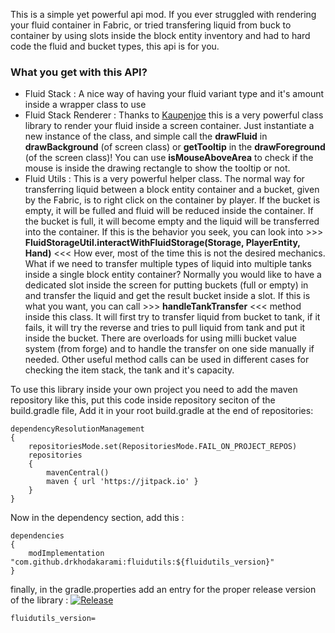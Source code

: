 This is a simple yet powerful api mod. If you ever struggled with rendering your fluid container in Fabric, or tried transfering liquid from buck to container by using slots inside the block entity inventory and had to hard code the fluid and bucket types, this api is for you.

### What you get with this API?

- Fluid Stack : A nice way of having your fluid variant type and it's amount inside a wrapper class to use
- Fluid Stack Renderer : Thanks to [Kaupenjoe](https://www.youtube.com/@ModdingByKaupenjoe) this is a very powerful class library to render your fluid inside a screen container. Just instantiate a new instance of the class, and simple call the **drawFluid** in **drawBackground** (of screen class) or **getTooltip** in the **drawForeground** (of the screen class)! You can use **isMouseAboveArea** to check if the mouse is inside the drawing rectangle to show the tooltip or not.
- Fluid Utils : This is a very powerful helper class. The normal way for transferring liquid between a block entity container and a bucket, given by the Fabric, is to right click on the container by player. If the bucket is empty, it will be fulled and fluid will be reduced inside the container. If the bucket is full, it will become empty and the liquid will be transferred into the container. If this is the behavior you seek, you can look into >>> **FluidStorageUtil.interactWithFluidStorage(Storage<FluidVariant>, PlayerEntity, Hand)** <<< How ever, most of the time this is not the desired mechanics. What if we need to transfer multiple types of liquid into multiple tanks inside a single block entity container? Normally you would like to have a dedicated slot inside the screen for putting buckets (full or empty) in and transfer the liquid and get the result bucket inside a slot. If this is what you want, you can call >>> **handleTankTransfer** <<< method inside this class. It will first try to transfer liquid from bucket to tank, if it fails, it will try the reverse and tries to pull liquid from tank and put it inside the bucket. There are overloads for using milli bucket value system (from forge) and to handle the transfer on one side manually if needed. Other useful method calls can be used in different cases for checking the item stack, the tank and it's capacity.

To use this library inside your own project you need to add the maven repository like this, put this code inside repository seciton of the build.gradle file, Add it in your root build.gradle at the end of repositories:

```Maven Repository
dependencyResolutionManagement 
{
	repositoriesMode.set(RepositoriesMode.FAIL_ON_PROJECT_REPOS)
	repositories 
	{
		mavenCentral()
		maven { url 'https://jitpack.io' }
	}
}
```

Now in the dependency section, add this :
```dependencies
dependencies 
{
    modImplementation "com.github.drkhodakarami:fluidutils:${fluidutils_version}"
}
```

finally, in the gradle.properties add an entry for the proper release version of the library :
[![Release](https://jitpack.io/v/drkhodakarami/fluidutils.svg)](https://jitpack.io/#drkhodakarami/fluidutils)
```gradle.properties
fluidutils_version=
```